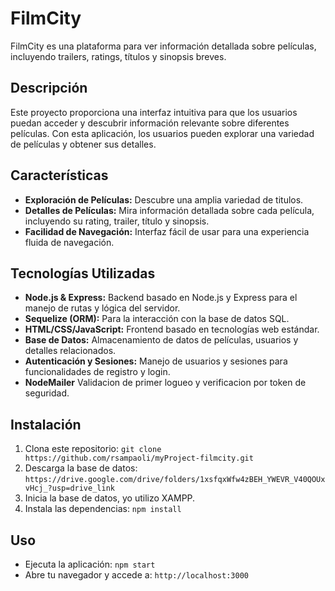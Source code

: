 # FilmCity

FilmCity es una plataforma para ver información detallada sobre películas, incluyendo trailers, ratings, títulos y sinopsis breves.

## Descripción

Este proyecto proporciona una interfaz intuitiva para que los usuarios puedan acceder y descubrir información relevante sobre diferentes películas. Con esta aplicación, los usuarios pueden explorar una variedad de películas y obtener sus detalles.

## Características
- **Exploración de Películas:** Descubre una amplia variedad de titulos.
- **Detalles de Películas:** Mira información detallada sobre cada película, incluyendo su rating, trailer, título y sinopsis.
- **Facilidad de Navegación:** Interfaz fácil de usar para una experiencia fluida de navegación.

## Tecnologías Utilizadas

- **Node.js & Express:** Backend basado en Node.js y Express para el manejo de rutas y lógica del servidor.
- **Sequelize (ORM):** Para la interacción con la base de datos SQL.
- **HTML/CSS/JavaScript:** Frontend basado en tecnologías web estándar.
- **Base de Datos:** Almacenamiento de datos de películas, usuarios y detalles relacionados.
- **Autenticación y Sesiones:** Manejo de usuarios y sesiones para funcionalidades de registro y login.
- **NodeMailer** Validacion de primer logueo y verificacion por token de seguridad.

## Instalación

1. Clona este repositorio: `git clone https://github.com/rsampaoli/myProject-filmcity.git`
2. Descarga la base de datos: `https://drive.google.com/drive/folders/1xsfqxWfw4zBEH_YWEVR_V40QOUxvHcj_?usp=drive_link`
3. Inicia la base de datos, yo utilizo XAMPP.
4. Instala las dependencias: `npm install`

## Uso

- Ejecuta la aplicación: `npm start`
- Abre tu navegador y accede a: `http://localhost:3000`
